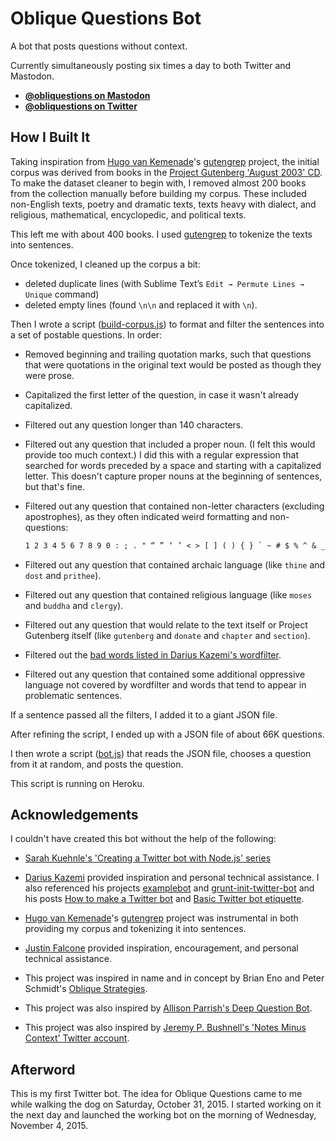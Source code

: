 # Oblique Questions Bot

A bot that posts questions without context.

Currently simultaneously posting six times a day to both Twitter and Mastodon.

- **[@obliquestions on Mastodon](https://botsin.space/@obliquestions)**
- **[@obliquestions on Twitter](https://twitter.com/obliquestions)**


## How I Built It

Taking inspiration from [Hugo van Kemenade](https://github.com/hugovk/)'s [gutengrep](https://github.com/hugovk) project, the initial corpus was derived from books in the [Project Gutenberg 'August 2003' CD](http://www.gutenberg.org/wiki/Gutenberg:The_CD_and_DVD_Project#What_the_Discs_Contain). To make the dataset cleaner to begin with, I removed almost 200 books from the collection manually before building my corpus. These included non-English texts, poetry and dramatic texts, texts heavy with dialect, and religious, mathematical, encyclopedic, and political texts.

This left me with about 400 books. I used [gutengrep](https://github.com/hugovk) to tokenize the texts into sentences.

Once tokenized, I cleaned up the corpus a bit:

  - deleted duplicate lines (with Sublime Text’s `Edit → Permute Lines → Unique` command)
  - deleted empty lines (found `\n\n` and replaced it with `\n`).

Then I wrote a script ([build-corpus.js](build-corpus.js)) to format and filter the sentences into a set of postable questions. In order:

- Removed beginning and trailing quotation marks, such that questions that were quotations in the original text would be posted as though they were prose.

- Capitalized the first letter of the question, in case it wasn't already capitalized.

- Filtered out any question longer than 140 characters.

- Filtered out any question that included a proper noun. (I felt this would provide too much context.) I did this with a regular expression that searched for words preceded by a space and starting with a capitalized letter. This doesn't capture proper nouns at the beginning of sentences, but that's fine.

- Filtered out any question that contained non-letter characters (excluding apostrophes), as they often indicated weird formatting and non-questions:

    ```txt
    1 2 3 4 5 6 7 8 9 0 : ; . " “ ” ‘ ’ < > [ ] ( ) { } ` ~ # $ % ^ & _ + - = \ / |
    ```

- Filtered out any question that contained archaic language (like `thine` and `dost` and `prithee`).

- Filtered out any question that contained religious language (like `moses` and `buddha` and `clergy`).

- Filtered out any question that would relate to the text itself or Project Gutenberg itself (like `gutenberg` and `donate` and `chapter` and `section`).

- Filtered out the [bad words listed in Darius Kazemi's wordfilter](https://github.com/dariusk/wordfilter/blob/master/lib/badwords.json).

- Filtered out any question that contained some additional oppressive language not covered by wordfilter and words that tend to appear in problematic sentences.

If a sentence passed all the filters, I added it to a giant JSON file.

After refining the script, I ended up with a JSON file of about 66K questions.

I then wrote a script ([bot.js](bot.js)) that reads the JSON file, chooses a question from it at random, and posts the question.

This script is running on Heroku.


## Acknowledgements

I couldn't have created this bot without the help of the following:

- [Sarah Kuehnle's 'Creating a Twitter bot with Node.js' series](http://ursooperduper.github.io/2014/10/27/twitter-bot-with-node-js-part-1.html)

- [Darius Kazemi](https://twitter.com/tinysubversions) provided inspiration and personal technical assistance. I also referenced his projects [examplebot](https://github.com/dariusk/examplebot) and [grunt-init-twitter-bot](https://github.com/dariusk/grunt-init-twitter-bot) and his posts [How to make a Twitter bot](http://tinysubversions.com/2013/09/how-to-make-a-twitter-bot/) and [Basic Twitter bot etiquette](http://tinysubversions.com/2013/03/basic-twitter-bot-etiquette/).

- [Hugo van Kemenade](https://github.com/hugovk/)'s [gutengrep](https://github.com/hugovk) project was instrumental in both providing my corpus and tokenizing it into sentences.

- [Justin Falcone](https://twitter.com/modernserf) provided inspiration, encouragement, and personal technical assistance.

- This project was inspired in name and in concept by Brian Eno and Peter Schmidt's [Oblique Strategies](https://en.wikipedia.org/wiki/Oblique_Strategies).

- This project was also inspired by [Allison Parrish's Deep Question Bot](https://twitter.com/deepquestionbot).

- This project was also inspired by [Jeremy P. Bushnell's 'Notes Minus Context' Twitter account](https://twitter.com/jpbisreading).


## Afterword

This is my first Twitter bot. The idea for Oblique Questions came to me while walking the dog on Saturday, October 31, 2015. I started working on it the next day and launched the working bot on the morning of Wednesday, November 4, 2015.
